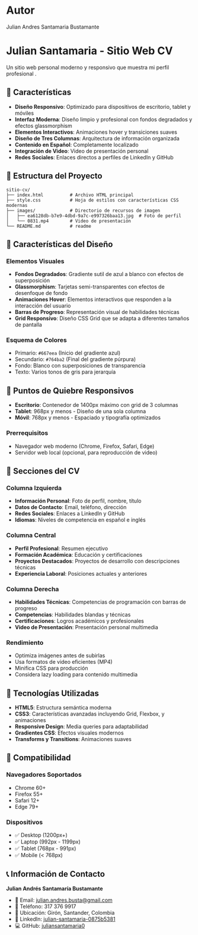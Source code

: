 # Autor

Julian Andres Santamaria Bustamante

# Julian Santamaria - Sitio Web CV

Un sitio web personal moderno y responsivo que muestra mi perfil profesional .

## 🌟 Características

- **Diseño Responsivo**: Optimizado para dispositivos de escritorio, tablet y móviles
- **Interfaz Moderna**: Diseño limpio y profesional con fondos degradados y efectos glassmorphism
- **Elementos Interactivos**: Animaciones hover y transiciones suaves
- **Diseño de Tres Columnas**: Arquitectura de información organizada
- **Contenido en Español**: Completamente localizado
- **Integración de Video**: Video de presentación personal
- **Redes Sociales**: Enlaces directos a perfiles de LinkedIn y GitHub

## 📁 Estructura del Proyecto

```
sitio-cv/
├── index.html          # Archivo HTML principal
├── style.css           # Hoja de estilos con características CSS modernas
├── images/             # Directorio de recursos de imagen
│   ├── ea6128db-b7e9-4dbd-9a7c-e997326baa13.jpg  # Foto de perfil
│   └── 0831.mp4        # Video de presentación
└── README.md           # readme
```

## 🎨 Características del Diseño

### Elementos Visuales
- **Fondos Degradados**: Gradiente sutil de azul a blanco con efectos de superposición
- **Glassmorphism**: Tarjetas semi-transparentes con efectos de desenfoque de fondo
- **Animaciones Hover**: Elementos interactivos que responden a la interacción del usuario
- **Barras de Progreso**: Representación visual de habilidades técnicas
- **Grid Responsivo**: Diseño CSS Grid que se adapta a diferentes tamaños de pantalla

### Esquema de Colores
- Primario: `#667eea` (Inicio del gradiente azul)
- Secundario: `#764ba2` (Final del gradiente púrpura)
- Fondo: Blanco con superposiciones de transparencia
- Texto: Varios tonos de gris para jerarquía

## 📱 Puntos de Quiebre Responsivos

- **Escritorio**: Contenedor de 1400px máximo con grid de 3 columnas
- **Tablet**: 968px y menos - Diseño de una sola columna
- **Móvil**: 768px y menos - Espaciado y tipografía optimizados


### Prerrequisitos
- Navegador web moderno (Chrome, Firefox, Safari, Edge)
- Servidor web local (opcional, para reproducción de video)


## 📄 Secciones del CV

### Columna Izquierda
- **Información Personal**: Foto de perfil, nombre, título
- **Datos de Contacto**: Email, teléfono, dirección
- **Redes Sociales**: Enlaces a LinkedIn y GitHub
- **Idiomas**: Niveles de competencia en español e inglés

### Columna Central
- **Perfil Profesional**: Resumen ejecutivo
- **Formación Académica**: Educación y certificaciones
- **Proyectos Destacados**: Proyectos de desarrollo con descripciones técnicas
- **Experiencia Laboral**: Posiciones actuales y anteriores

### Columna Derecha
- **Habilidades Técnicas**: Competencias de programación con barras de progreso
- **Competencias**: Habilidades blandas y técnicas
- **Certificaciones**: Logros académicos y profesionales
- **Video de Presentación**: Presentación personal multimedia


### Rendimiento
- Optimiza imágenes antes de subirlas
- Usa formatos de video eficientes (MP4)
- Minifica CSS para producción
- Considera lazy loading para contenido multimedia

## 🔧 Tecnologías Utilizadas

- **HTML5**: Estructura semántica moderna
- **CSS3**: Características avanzadas incluyendo Grid, Flexbox, y animaciones
- **Responsive Design**: Media queries para adaptabilidad
- **Gradientes CSS**: Efectos visuales modernos
- **Transforms y Transitions**: Animaciones suaves

## 📱 Compatibilidad

### Navegadores Soportados
- Chrome 60+
- Firefox 55+
- Safari 12+
- Edge 79+

### Dispositivos
- ✅ Desktop (1200px+)
- ✅ Laptop (992px - 1199px)
- ✅ Tablet (768px - 991px)
- ✅ Mobile (< 768px)


## 📞 Información de Contacto

**Julian Andrés Santamaría Bustamante**
- 📧 Email: julian.andres.busta@gmail.com
- 📱 Teléfono: 317 376 9917
- 📍 Ubicación: Girón, Santander, Colombia
- 💼 LinkedIn: [julian-santamaria-0875b5381](https://www.linkedin.com/in/julian-santamaria-0875b5381)
- 💻 GitHub: [juliansantamaria0](https://github.com/juliansantamaria0)

